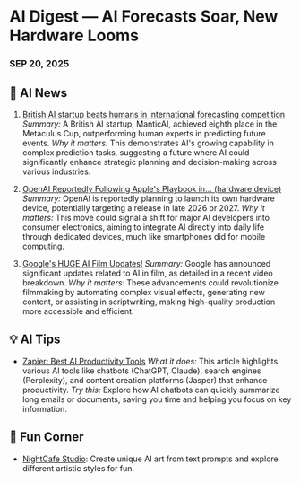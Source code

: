 # AI Digest — AI Forecasts Soar, New Hardware Looms
### SEP 20, 2025

## 🚨 AI News
1. [British AI startup beats humans in international forecasting competition](https://www.theguardian.com/technology/2025/sep/20/british-ai-startup-beats-humans-in-international-forecasting-competition)
   *Summary:* A British AI startup, ManticAI, achieved eighth place in the Metaculus Cup, outperforming human experts in predicting future events.
   *Why it matters:* This demonstrates AI's growing capability in complex prediction tasks, suggesting a future where AI could significantly enhance strategic planning and decision-making across various industries.

2. [OpenAI Reportedly Following Apple's Playbook in... (hardware device)](https://www.pcmag.com/news/openai-may-launch-hardware-device-in-late-2026)
   *Summary:* OpenAI is reportedly planning to launch its own hardware device, potentially targeting a release in late 2026 or 2027.
   *Why it matters:* This move could signal a shift for major AI developers into consumer electronics, aiming to integrate AI directly into daily life through dedicated devices, much like smartphones did for mobile computing.

3. [Google's HUGE AI Film Updates!](https://www.youtube.com/watch?v=ZjjiCnJ_T14)
   *Summary:* Google has announced significant updates related to AI in film, as detailed in a recent video breakdown.
   *Why it matters:* These advancements could revolutionize filmmaking by automating complex visual effects, generating new content, or assisting in scriptwriting, making high-quality production more accessible and efficient.

## 💡 AI Tips
- [Zapier: Best AI Productivity Tools](https://zapier.com/blog/best-ai-productivity-tools/)
  *What it does:* This article highlights various AI tools like chatbots (ChatGPT, Claude), search engines (Perplexity), and content creation platforms (Jasper) that enhance productivity.
  *Try this:* Explore how AI chatbots can quickly summarize long emails or documents, saving you time and helping you focus on key information.

## 🎉 Fun Corner
- [NightCafe Studio](https://creator.nightcafe.studio/): Create unique AI art from text prompts and explore different artistic styles for fun.

